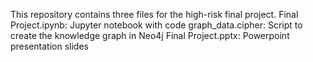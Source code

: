 This repository contains three files for the high-risk final project.
Final Project.ipynb: Jupyter notebook with code
graph_data.cipher: Script to create the knowledge graph in Neo4j
Final Project.pptx: Powerpoint presentation slides 
